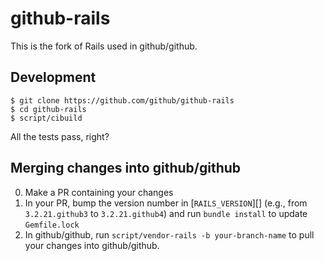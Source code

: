 # github-rails

This is the fork of Rails used in github/github.

## Development

    $ git clone https://github.com/github/github-rails
    $ cd github-rails
    $ script/cibuild

All the tests pass, right?

## Merging changes into github/github

0. Make a PR containing your changes
0. In your PR, bump the version number in [`RAILS_VERSION`][] (e.g., from
   `3.2.21.github3` to `3.2.21.github4`) and run `bundle install` to update
   `Gemfile.lock`
0. In github/github, run `script/vendor-rails -b your-branch-name` to pull your
   changes into github/github.

[RAILS_VERSION]: RAILS_VERSION
